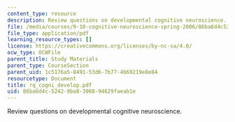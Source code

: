 ```yaml
---
content_type: resource
description: Review questions on developmental cognitive neuroscience.
file: /media/courses/9-10-cognitive-neuroscience-spring-2006/86ba6d4c52429ba8306894629faeab1e_rq_cogni_develop.pdf
file_type: application/pdf
learning_resource_types: []
license: https://creativecommons.org/licenses/by-nc-sa/4.0/
ocw_type: OCWFile
parent_title: Study Materials
parent_type: CourseSection
parent_uid: 1c5176a5-8491-53d6-7b77-4b69219e8e84
resourcetype: Document
title: rq_cogni_develop.pdf
uid: 86ba6d4c-5242-9ba8-3068-94629faeab1e
---
```

Review questions on developmental cognitive neuroscience.